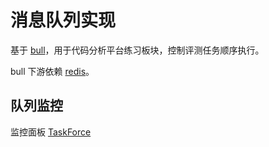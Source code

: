 # 消息队列实现

基于 [bull](https://github.com/OptimalBits/bull)，用于代码分析平台练习板块，控制评测任务顺序执行。

bull 下游依赖 [redis](https://redis.io/)。

## 队列监控

监控面板 [TaskForce](https://taskforce.sh/)
